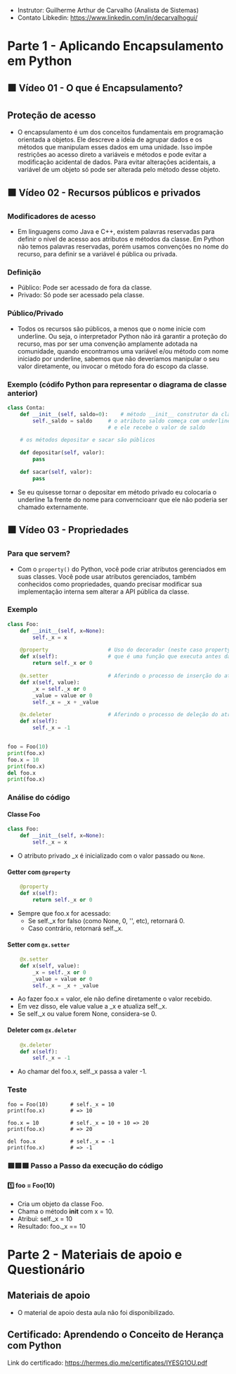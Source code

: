 - Instrutor: Guilherme Arthur de Carvalho (Analista de Sistemas)
- Contato Libkedin: https://www.linkedin.com/in/decarvalhogui/

# Parte 1 -  Aplicando Encapsulamento em Python

## 🟩 Vídeo 01 - O que é Encapsulamento?

## Proteção de acesso

- O encapsulamento é um dos conceitos fundamentais em programação orientada a objetos. Ele descreve a ideia de agrupar dados e os métodos que manipulam esses dados em uma unidade. Isso impõe restrições ao acesso direto a variáveis e métodos e pode evitar a modificação acidental de dados. Para evitar alterações acidentais, a variável de um objeto só pode ser alterada pelo método desse objeto.

## 🟩 Vídeo 02 - Recursos públicos e privados

### Modificadores de acesso

- Em linguagens como Java e C++, existem palavras reservadas para definir o nível de acesso aos atributos e métodos da classe. Em Python não temos palavras reservadas, porém usamos convenções no nome do recurso, para definir se a variável é pública ou privada.

### Definição

- Público: Pode ser acessado de fora da classe.
- Privado: Só pode ser acessado pela classe.

### Público/Privado

- Todos os recursos são públicos, a menos que o nome inicie com underline. Ou seja, o interpretador Python não irá garantir a proteção do recurso, mas por ser uma convenção amplamente adotada na comunidade, quando encontramos uma variável e/ou método com nome iniciado por underline, sabemos que não deveríamos manipular o seu valor diretamente, ou invocar o método fora do escopo da classe.

### Exemplo (códifo Python para representar o diagrama de classe anterior)

```python
class Conta:
    def __init__(self, saldo=0):    # método __init__ construtor da classe Conta
        self._saldo = saldo     # o atributo saldo começa com underline, para indicar que é privado
                                # e ele recebe o valor de saldo

    # os métodos depositar e sacar são públicos

    def depositar(self, valor):     
        pass

    def sacar(self, valor):
        pass
```

- Se eu quisesse tornar o depositar em método privado eu colocaria o underline 1a frente do nome para converncioanr que ele não poderia ser chamado externamente.

## 🟩 Vídeo 03 - Propriedades

### Para que servem?

- Com o `property()` do Python, você pode criar atributos gerenciados em suas classes. Você pode usar atributos gerenciados, também conhecidos como propriedades, quando precisar modificar sua implementação interna sem alterar a API pública da classe.

### Exemplo

```python
class Foo:
    def __init__(self, x=None):
        self._x = x

    @property                   # Uso do decorador (neste caso property)
    def x(self):                # que é uma função que executa antes da função x
        return self._x or 0

    @x.setter                   # Aferindo o processo de inserção do atributo x
    def x(self, value):
        _x = self._x or 0
        _value = value or 0
        self._x = _x + _value

    @x.deleter                  # Aferindo o processo de deleção do atributo x
    def x(self):
        self._x = -1


foo = Foo(10)
print(foo.x)
foo.x = 10
print(foo.x)
del foo.x
print(foo.x)
```

### Análise do código

#### Classe Foo

```python
class Foo:
    def __init__(self, x=None):
        self._x = x
```

- O atributo privado _x é inicializado com o valor passado ou `None`.

#### Getter com `@property`

```python
    @property
    def x(self):
        return self._x or 0
```

- Sempre que foo.x for acessado:
    - Se self._x for falso (como None, 0, '', etc), retornará 0.
    - Caso contrário, retornará self._x.

#### Setter com `@x.setter`

```python
    @x.setter
    def x(self, value):
        _x = self._x or 0
        _value = value or 0
        self._x = _x + _value
```

- Ao fazer foo.x = valor, ele não define diretamente o valor recebido.
- Em vez disso, ele value value a _x e atualiza self._x.
- Se self._x ou value forem None, considera-se 0.

#### Deleter com `@x.deleter`

```python
    @x.deleter
    def x(self):
        self._x = -1
```

- Ao chamar del foo.x, self._x passa a valer -1.

### Teste

```
foo = Foo(10)       # self._x = 10
print(foo.x)        # => 10

foo.x = 10          # self._x = 10 + 10 => 20
print(foo.x)        # => 20

del foo.x           # self._x = -1
print(foo.x)        # => -1
```

### 🟥🟥🟥 Passo a Passo da execução do código

#### 1️⃣ foo = Foo(10)
- Cria um objeto da classe Foo.
- Chama o método __init__ com x = 10.
- Atribui: self._x = 10
- Resultado: foo._x == 10




# Parte 2 - Materiais de apoio e Questionário

## Materiais de apoio

- O material de apoio desta aula não foi disponibilizado.

## Certificado: Aprendendo o Conceito de Herança com Python
Link do certificado: https://hermes.dio.me/certificates/IYESG1OU.pdf